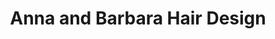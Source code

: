 ---
title: "Anna and Barbara Hair Design"
url: /toronto/anna-and-barbara-hair-design/
shop: Friseur
---